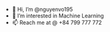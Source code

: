 - 👋 Hi, I’m @nguyenvo195
- 👀 I’m interested in Machine Learning
- 📫 Reach me at @ +84 799 777 772

<!---
nguyenvo195/nguyenvo195 is a ✨ special ✨ repository because its `README.md` (this file) appears on your GitHub profile.
You can click the Preview link to take a look at your changes.
--->

